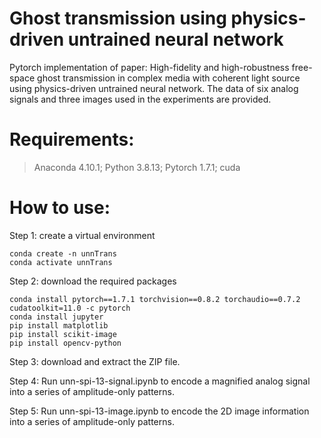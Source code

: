 # Ghost transmission using physics-driven untrained neural network

Pytorch implementation of paper: High-fidelity and high-robustness free-space ghost transmission in complex media with coherent light source using physics-driven untrained neural network. The data of six analog signals and three images used in the experiments are provided.

# Requirements: 

> Anaconda 4.10.1; Python 3.8.13; Pytorch 1.7.1; cuda

# How to use:

Step 1: create a virtual environment
```
conda create -n unnTrans
conda activate unnTrans
```

Step 2: download the required packages
```
conda install pytorch==1.7.1 torchvision==0.8.2 torchaudio==0.7.2 cudatoolkit=11.0 -c pytorch
conda install jupyter
pip install matplotlib
pip install scikit-image
pip install opencv-python
```

Step 3: download and extract the ZIP file.

Step 4: Run unn-spi-13-signal.ipynb to encode a magnified analog signal into a series of amplitude-only patterns.

Step 5: Run unn-spi-13-image.ipynb to encode the 2D image information into a series of amplitude-only patterns.
